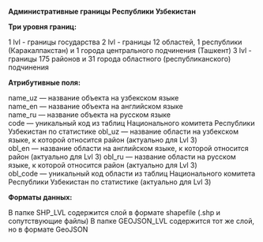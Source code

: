 **Административные границы Республики Узбекистан**

**Три уровня границ:**

1 lvl - границы государства
2 lvl - границы 12 областей, 1 республики (Каракалпакстан) и 1 города центрального подчинения (Ташкент)
3 lvl - границы 175 районов и 31 города областного (республиканского) подчинения


**Атрибутивные поля:**

name_uz — название объекта на узбекском языке  
name_en — название объекта на английском языке  
name_ru — название объекта на русском языке  
code — уникальный код из таблиц Национального комитета Республики Узбекистан по статистике
obl_uz — название области на узбекском языке, к которой относится район (актуально для Lvl 3)  
obl_en — название области на английском языке, к которой относится район (актуально для Lvl 3) 
obl_ru — название области на русском языке, к которой относится район (актуально для Lvl 3)  
obl_code — уникальный код области из таблиц Национального комитета Республики Узбекистан по статистике (актуально для Lvl 3)


**Форматы данных:**

В папке SHP_LVL содержится слой в формате shapefile (.shp и сопутствующие файлы)
В папке GEOJSON_LVL содержится тот же слой, но в формате GeoJSON
